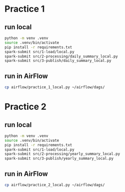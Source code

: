 # Practice 1

## run local

```bash
python -m venv .venv
source .venv/bin/activate
pip install -r requirements.txt
spark-submit src/1-load/local.py
spark-submit src/2-processing/daily_summary_local.py
spark-submit src/3-publish/daily_summary_local.py
```

## run in AirFlow

```bash
cp airflow/practice_1_local.py ~/airflow/dags/
```

# Practice 2

## run local

```bash
python -m venv .venv
source .venv/bin/activate
pip install -r requirements.txt
spark-submit src/1-load/local.py
spark-submit src/2-processing/yearly_summary_local.py
spark-submit src/3-publish/yearly_summary_local.py
```

## run in AirFlow

```bash
cp airflow/practice_2_local.py ~/airflow/dags/
```